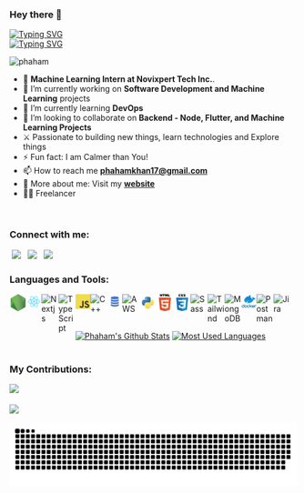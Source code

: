 <!-- ### Hi there 👋 -->
### Hey there :wave:

[![Typing SVG](https://readme-typing-svg.herokuapp.com?color=%2336BCF7&lines=This+is+Phaham+Khan)](https://git.io/typing-svg)  
[![Typing SVG](https://readme-typing-svg.herokuapp.com?color=%2336BCF7&lines=A+passionate+Full+Stack+Developer)](https://git.io/typing-svg)

<!--###### Glad to see you here :heart: -->
<p align="left"> <img src="https://komarev.com/ghpvc/?username=phaham&label=Views&color=blue&style=plastic" alt="phaham" /> </p>

<!-- - 🛰Yeah I am a Explorer 🛫 in Learning  -->
- 🏢 **Machine Learning Intern at Novixpert Tech Inc.**.
- 🔭 I’m currently working on **Software Development and Machine Learning** projects
- 🌱 I’m currently learning **DevOps**
- 👯 I’m looking to collaborate on **Backend - Node, Flutter, and Machine Learning Projects**
- ⚔️ Passionate to building new things, learn technologies and Explore things 
- ⚡ Fun fact: I am Calmer than You!
- 📫 How to reach me **phahamkhan17@gmail.com**
- 🙋‍ More about me: Visit my **[website](https://phaham.netlify.app/)**
- 👨‍💻 Freelancer

<!-- - 💬 Ask me about ... -->
<!-- - 📫 How to reach me:  -->
<!-- 
### Talk with me, I am kinda awesome:
[<img align="left" alt="holisitc_developer | LinkedIn" width="22px" src="https://cdn.jsdelivr.net/npm/simple-icons@v3/icons/linkedin.svg" />][linkedin]
 -->
<br>

### Connect with me:
<p align='left'>
&nbsp;<a href="https://twitter.com/KhanPhaham"><img height="30" src="https://github.com/WaylonWalker/WaylonWalker/blob/main/icon/twitter.png?raw=true"></a>&nbsp;&nbsp;
<a href="https://www.linkedin.com/in/phaham"><img height="30" src="https://github.com/WaylonWalker/WaylonWalker/blob/main/icon/linkedin.png?raw=true"></a>&nbsp;&nbsp;
 <a href="https://phaham.netlify.app/#home"><img height="30" src="https://dz8fbjd9gwp2s.cloudfront.net/logos/644a0515e4b062410b4e9f3b.png?v=5"></a>
</p>


<!-- ## <img src="https://media.giphy.com/media/iY8CRBdQXODJSCERIr/giphy.gif" width="30px"> Languages and Tools: -->
### Languages and Tools:
<p align='left' max-width='600px'>
<img align="left" alt="Node.js" width="30px" src="https://raw.githubusercontent.com/github/explore/80688e429a7d4ef2fca1e82350fe8e3517d3494d/topics/nodejs/nodejs.png" />
<img align="left" alt="React" width="26px" src="https://raw.githubusercontent.com/github/explore/80688e429a7d4ef2fca1e82350fe8e3517d3494d/topics/react/react.png" />
<img align="left" alt="Nextjs" width="30px" src="https://img.icons8.com/?size=100&id=20906&format=png&color=000000"/>
<img align="left" alt="TypeScript" width="30px" src="https://img.icons8.com/?size=100&id=nCj4PvnCO0tZ&format=png&color=000000" />
<img align="left" alt="JavaScript" width="26px" src="https://raw.githubusercontent.com/github/explore/80688e429a7d4ef2fca1e82350fe8e3517d3494d/topics/javascript/javascript.png" />
<img align="left" alt="C++" width="30px" src="https://img.icons8.com/color/48/000000/c-plus-plus-logo.png" />
<img align="left" alt="SQL" width="26px" src="https://raw.githubusercontent.com/github/explore/80688e429a7d4ef2fca1e82350fe8e3517d3494d/topics/sql/sql.png" />
<img align="left" alt="AWS" width="30px" src="https://img.icons8.com/?size=100&id=MWiBjkuHeMVq&format=png&color=000000"/>
<img align="left" alt="python" width="30px" src="https://raw.githubusercontent.com/github/explore/80688e429a7d4ef2fca1e82350fe8e3517d3494d/topics/python/python.png" />
<img align="left" alt="HTML5" width="30px" src="https://raw.githubusercontent.com/github/explore/80688e429a7d4ef2fca1e82350fe8e3517d3494d/topics/html/html.png" />
<img align="left" alt="CSS3" width="30px" src="https://raw.githubusercontent.com/github/explore/80688e429a7d4ef2fca1e82350fe8e3517d3494d/topics/css/css.png" />
<img align="left" alt="Sass" width="30px" src="https://www.svgrepo.com/show/354310/sass.svg" />
<img align="left" alt="Tailwind" width="30px" src="https://www.svgrepo.com/show/374118/tailwind.svg" />
<img align="left" alt="MongoDB" width="30px" src="https://www.svgrepo.com/show/354090/mongodb.svg" />
<img align="left" alt="Docker" width="26px" src="https://raw.githubusercontent.com/github/explore/80688e429a7d4ef2fca1e82350fe8e3517d3494d/topics/docker/docker.png" />
<img align="left" alt="Postman" width="30px" src="https://www.svgrepo.com/show/354202/postman-icon.svg" />
<img align="left" alt="Jira" width="30px" src="https://www.svgrepo.com/show/353935/jira.svg" />
</p>
<!-- <img align="left" alt="flask" width="26px" src="https://raw.githubusercontent.com/github/explore/80688e429a7d4ef2fca1e82350fe8e3517d3494d/topics/flask/flask.png" /> -->
<!-- <img align="left" alt="postgreSQL" width="26px" src="https://raw.githubusercontent.com/github/explore/80688e429a7d4ef2fca1e82350fe8e3517d3494d/topics/postgresql/postgresql.png" />-->
<!-- <img align="left" alt="Terminal" width="26px" src="https://raw.githubusercontent.com/github/explore/80688e429a7d4ef2fca1e82350fe8e3517d3494d/topics/terminal/terminal.png" />-->
<br/>
<br/>
<!--<p>
    <a href="https://github.com/Phaham/github-readme-streak-stats">
        <img title="🔥 Get streak stats for your profile at git.io/streak-stats" alt="Phaham's streak" src="https://github-readme-streak-stats.herokuapp.com/?user=Phaham&theme=black-ice&&show_icons=true&border_color=444&hide_border=true&stroke=0000&background=060A0CD0"/>
    </a>
</p> -->

<p align='left'>
  <br/>
   <a href="https://github.com/Phaham/github-readme-stats"><img alt="Phaham's Github Stats" src="https://github-readme-stats.vercel.app/api?username=Phaham&show_icons=true&count_private=true&theme=react&bg_color=0D1117&border_color=444"  height="165"/></a>
  <a href="https://github.com/Phaham/github-readme-stats"><img align 'right' alt="Most Used Languages" src="https://github-readme-stats.vercel.app/api/top-langs/?username=Phaham&langs_count=8&count_private=true&theme=react&layout=compact&border_color=444&bg_color=0D1117" height="165"/></a>
  <br/>
<br/>
</p>

### My Contributions:
<p align="left">
 <a href="https://git.io/streak-stats" align="middle">
    <img src="http://streak-stats.demolab.com?user=phaham&theme=react&background=0d1117&border=666">
  </a>
<!--      <a href="https://github.com/Phaham/github-readme-streak-stats">
        <img title="🔥 Get streak stats for your profile at git.io/streak-stats" alt="Phaham's streak" src="https://github-readme-streak-stats.herokuapp.com/?user=Phaham&theme=black-ice&&show_icons=true&border_color=444&hide_border=true&stroke=0000&background=060A0CD0"/>
    </a> -->
<!--  <img src="https://streak-stats.demolab.com?user=phaham&theme=tokyonight&hide_border=true" alt="phaham's GitHub Stats" /> -->
 <br>
 <br>
   <a href="https://github.com/phaham/github-readme-activity-graph">
    <img src="https://github-readme-activity-graph.vercel.app/graph?username=phaham&theme=react-dark&hide_border=true">
  </a>
</p>

<p align="left">
  <img  src="https://raw.githubusercontent.com/Elanza-48/Elanza-48/main/resources/img/github-contribution-grid-snake.svg" alt="example" />
</p>


<!-- [linkedin]: https://www.linkedin.com/in/phaham-khan-3472a9202/
[portfolio]: https://phaham.github.io/resume/ -->
